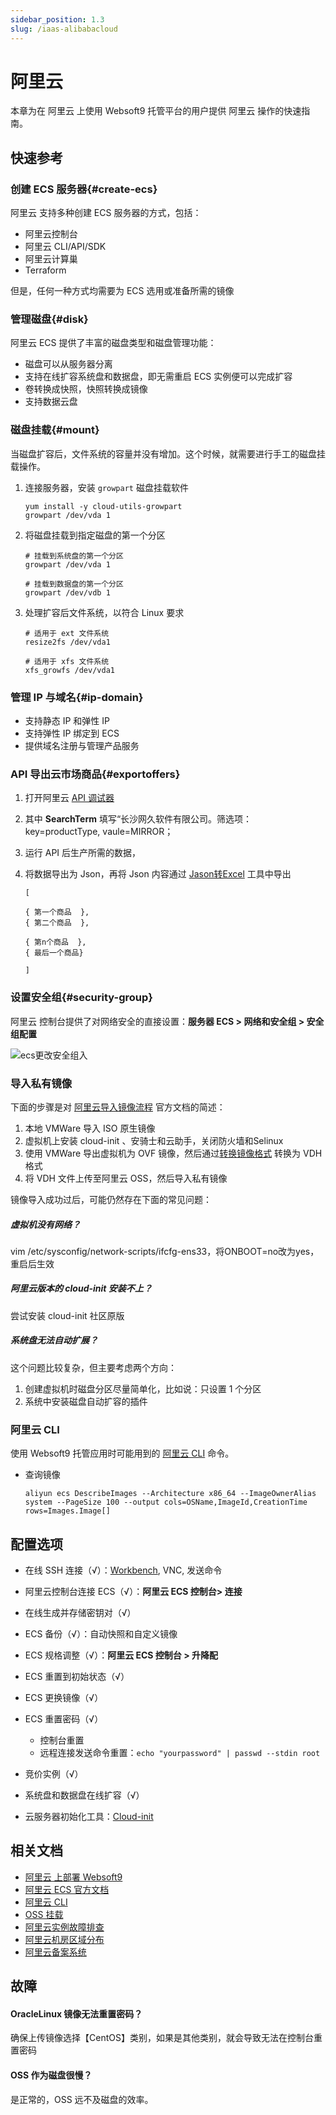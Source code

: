 ```yaml
---
sidebar_position: 1.3
slug: /iaas-alibabacloud
---
```


# 阿里云

本章为在 阿里云 上使用 Websoft9 托管平台的用户提供 阿里云 操作的快速指南。

## 快速参考

### 创建 ECS 服务器{#create-ecs}

阿里云 支持多种创建 ECS 服务器的方式，包括：

- 阿里云控制台
- 阿里云 CLI/API/SDK
- 阿里云计算巢
- Terraform

但是，任何一种方式均需要为 ECS 选用或准备所需的镜像


### 管理磁盘{#disk}

阿里云 ECS 提供了丰富的磁盘类型和磁盘管理功能：  

- 磁盘可以从服务器分离
- 支持在线扩容系统盘和数据盘，即无需重启 ECS 实例便可以完成扩容
- 卷转换成快照，快照转换成镜像
- 支持数据云盘

### 磁盘挂载{#mount}

当磁盘扩容后，文件系统的容量并没有增加。这个时候，就需要进行手工的磁盘挂载操作。  

1. 连接服务器，安装 `growpart` 磁盘挂载软件
   ```
   yum install -y cloud-utils-growpart
   growpart /dev/vda 1
   ```
2. 将磁盘挂载到指定磁盘的第一个分区
   ```
   # 挂载到系统盘的第一个分区
   growpart /dev/vda 1

   # 挂载到数据盘的第一个分区
   growpart /dev/vdb 1
   ```
3. 处理扩容后文件系统，以符合 Linux 要求
   ```
   # 适用于 ext 文件系统
   resize2fs /dev/vda1 

   # 适用于 xfs 文件系统
   xfs_growfs /dev/vda1 
   ```


### 管理 IP 与域名{#ip-domain}

- 支持静态 IP 和弹性 IP
- 支持弹性 IP 绑定到 ECS
- 提供域名注册与管理产品服务


### API 导出云市场商品{#exportoffers}

1. 打开阿里云 [API 调试器](https://next.api.aliyun.com/api/Market/2015-11-01/DescribeProducts?lang=JAVA)

2. 其中 **SearchTerm** 填写“长沙网久软件有限公司。筛选项：key=productType, vaule=MIRROR；

3. 运行 API 后生产所需的数据，

4. 将数据导出为 Json，再将 Json 内容通过 [Jason转Excel](https://jsontoexcel.com/) 工具中导出

    ```
   [

   { 第一个商品  },
   { 第二个商品  },

   { 第n个商品  },
   { 最后一个商品}

   ]
   ```

### 设置安全组{#security-group}

阿里云 控制台提供了对网络安全的直接设置：**服务器 ECS > 网络和安全组 > 安全组配置**

![ecs更改安全组入](./assets/aliyun-modifysg80-websoft9.png)

### 导入私有镜像

下面的步骤是对 [阿里云导入镜像流程](https://help.aliyun.com/document_detail/127285.html) 官方文档的简述：  

1. 本地 VMWare 导入 ISO 原生镜像
2. 虚拟机上安装 cloud-init 、安骑士和云助手，关闭防火墙和Selinux
3. 使用 VMWare 导出虚拟机为 OVF 镜像，然后通过[转换镜像格式](https://help.aliyun.com/document_detail/57187.html) 转换为 VDH 格式
4. 将 VDH 文件上传至阿里云 OSS，然后导入私有镜像

镜像导入成功过后，可能仍然存在下面的常见问题：

##### 虚拟机没有网络？

vim /etc/sysconfig/network-scripts/ifcfg-ens33，将ONBOOT=no改为yes，重启后生效

##### 阿里云版本的  cloud-init 安装不上？

尝试安装  cloud-init 社区原版

##### 系统盘无法自动扩展？

这个问题比较复杂，但主要考虑两个方向：

1. 创建虚拟机时磁盘分区尽量简单化，比如说：只设置 1 个分区
2. 系统中安装磁盘自动扩容的插件

### 阿里云 CLI

使用 Websoft9 托管应用时可能用到的 [阿里云 CLI](https://next.api.aliyun.com/) 命令。  

- 查询镜像

    ```
    aliyun ecs DescribeImages --Architecture x86_64 --ImageOwnerAlias system --PageSize 100 --output cols=OSName,ImageId,CreationTime rows=Images.Image[]
    ```

## 配置选项

- 在线 SSH 连接（√）：[Workbench](https://ecs-workbench.aliyun.com), VNC, 发送命令

- 阿里云控制台连接 ECS（√）：**阿里云 ECS 控制台> 连接**

- 在线生成并存储密钥对（√）

- ECS 备份（√）：自动快照和自定义镜像

- ECS 规格调整（√）：**阿里云 ECS 控制台 > 升降配**

- ECS 重置到初始状态（√）

- ECS 更换镜像（√）

- ECS 重置密码（√）

  - 控制台重置
  - 远程连接发送命令重置：`echo "yourpassword" | passwd --stdin root`

- 竞价实例（√）

- 系统盘和数据盘在线扩容（√）

- 云服务器初始化工具：[Cloud-init](https://cloudinit.readthedocs.io/)


## 相关文档

- [阿里云 上部署 Websoft9](./install/alibabacloud)
- [阿里云 ECS 官方文档](https://help.aliyun.com/zh/ecs/)
- [阿里云 CLI](https://help.aliyun.com/zh/cli/)
- [OSS 挂载](https://help.aliyun.com/document_detail/134092.html)
- [阿里云实例故障排查](https://help.aliyun.com/knowledge_detail/127067.html)
- [阿里云机房区域分布](https://help.aliyun.com/document_detail/40654.html)
- [阿里云备案系统](https://beian.aliyun.com/order/index.htm)

## 故障

#### OracleLinux 镜像无法重置密码？

确保上传镜像选择【CentOS】类别，如果是其他类别，就会导致无法在控制台重置密码


#### OSS 作为磁盘很慢？

是正常的，OSS 远不及磁盘的效率。  